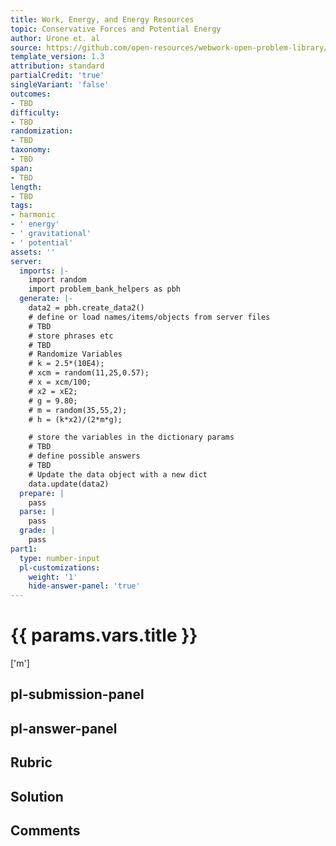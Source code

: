 ```yaml
---
title: Work, Energy, and Energy Resources
topic: Conservative Forces and Potential Energy
author: Urone et. al
source: https://github.com/open-resources/webwork-open-problem-library/tree/master/Contrib/BrockPhysics/College_Physics_Urone/7.Work_Energy_and_Energy_Resources/7-04.Conservative_Forces_and_Potential_Energy/NU_U17_07_04_002.pg
template_version: 1.3
attribution: standard
partialCredit: 'true'
singleVariant: 'false'
outcomes:
- TBD
difficulty:
- TBD
randomization:
- TBD
taxonomy:
- TBD
span:
- TBD
length:
- TBD
tags:
- harmonic
- ' energy'
- ' gravitational'
- ' potential'
assets: ''
server:
  imports: |-
    import random
    import problem_bank_helpers as pbh
  generate: |-
    data2 = pbh.create_data2()
    # define or load names/items/objects from server files
    # TBD
    # store phrases etc
    # TBD
    # Randomize Variables
    # k = 2.5*(10E4);
    # xcm = random(11,25,0.57);
    # x = xcm/100;
    # x2 = xE2;
    # g = 9.80;
    # m = random(35,55,2);
    # h = (k*x2)/(2*m*g);

    # store the variables in the dictionary params
    # TBD
    # define possible answers
    # TBD
    # Update the data object with a new dict
    data.update(data2)
  prepare: |
    pass
  parse: |
    pass
  grade: |
    pass
part1:
  type: number-input
  pl-customizations:
    weight: '1'
    hide-answer-panel: 'true'
---
```


# {{ params.vars.title }} 

['m']

## pl-submission-panel 


## pl-answer-panel 


## Rubric 


## Solution 


## Comments 


